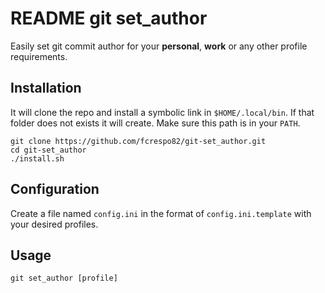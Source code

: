 # README git set_author

Easily set git commit author for your **personal**, **work** or any other profile requirements.

## Installation

It will clone the repo and install a symbolic link in `$HOME/.local/bin`. If that folder does not exists it will create. Make sure this path is in your `PATH`.

```shell
git clone https://github.com/fcrespo82/git-set_author.git
cd git-set_author
./install.sh
```

## Configuration

Create a file named `config.ini` in the format of `config.ini.template` with your desired profiles.

## Usage

```shell
git set_author [profile]
```
